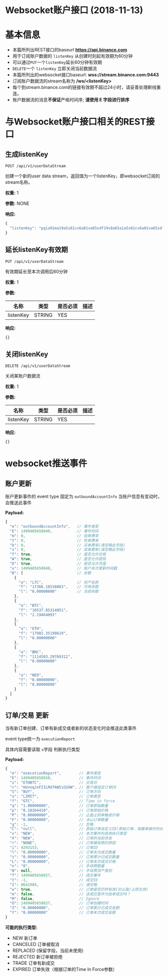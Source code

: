 # Websocket账户接口 (2018-11-13)

# 基本信息
* 本篇所列出REST接口的baseurl **https://api.binance.com**
* 用于订阅账户数据的 `listenKey` 从创建时刻起有效期为60分钟
* 可以通过`PUT`一个`listenKey`延长60分钟有效期
* `DELETE`一个 `listenKey` 立即关闭当前数据流
* 本篇所列出的websocket接口baseurl: **wss://stream.binance.com:9443**
* 订阅账户数据流的stream名称为 **/ws/\<listenKey\>**
* 每个到stream.binance.com的链接有效期不超过24小时，请妥善处理断线重连。
* 账户数据流的消息**不保证**严格时间序; **请使用 E 字段进行排序**

# 与Websocket账户接口相关的REST接口

## 生成listenKey
```
POST /api/v1/userDataStream
```
创建一个新的user data stream，返回值为一个listenKey，即websocket订阅的stream名称。

**权重:**
1

**参数:**
NONE

**响应:**
```javascript
{
  "listenKey": "pqia91ma19a5s61cv6a81va65sdf19v8a65a1a5s61cv6a81va65sdf19v8a65a1"
}
```

## 延长listenKey有效期
```
PUT /api/v1/userDataStream
```
有效期延长至本次调用后60分钟

**权重:**
1

**参数:**

名称 | 类型 | 是否必须 | 描述
------------ | ------------ | ------------ | ------------
listenKey | STRING | YES

**响应:**
```javascript
{}
```

## 关闭listenKey
```
DELETE /api/v1/userDataStream
```
关闭某账户数据流

**权重:**
1

**参数:**

名称 | 类型 | 是否必须 | 描述
------------ | ------------ | ------------ | ------------
listenKey | STRING | YES

**响应:**
```javascript
{}
```

# websocket推送事件

## 账户更新
账户更新事件的 event type 固定为 `outboundAccountInfo`
当账户信息有变动时，会推送此事件

**Payload:**
```javascript
{
  "e": "outboundAccountInfo",   // 事件类型
  "E": 1499405658849,           // 事件时间
  "m": 0,                       // 挂单费率
  "t": 0,                       // 吃单费率
  "b": 0,                       // 买单费率(请忽略此字段)
  "s": 0,                       // 卖单费率(请忽略此字段)
  "T": true,                    // 是否允许交易
  "W": true,                    // 是否允许提现
  "D": true,                    // 是否允许充值
  "u": 1499405658848,           // 账户末次更新时间戳
  "B": [                        // 余额
    {
      "a": "LTC",               // 资产名称
      "f": "17366.18538083",    // 可用余额
      "l": "0.00000000"         // 冻结余额
    },
    {
      "a": "BTC",
      "f": "10537.85314051",
      "l": "2.19464093"
    },
    {
      "a": "ETH",
      "f": "17902.35190619",
      "l": "0.00000000"
    },
    {
      "a": "BNC",
      "f": "1114503.29769312",
      "l": "0.00000000"
    },
    {
      "a": "NEO",
      "f": "0.00000000",
      "l": "0.00000000"
    }
  ]
}
```

## 订单/交易 更新
当有新订单创建、订单有新成交或者新的状态变化时会推送此类事件

event type统一为 `executionReport`

具体内容需要读取 `x`字段 判断执行类型


**Payload:**
```javascript
{
  "e": "executionReport",        // 事件类型
  "E": 1499405658658,            // 事件时间
  "s": "ETHBTC",                 // 交易对
  "c": "mUvoqJxFIILMdfAW5iGSOW", // 客户端自定订单ID
  "S": "BUY",                    // 订单方向
  "o": "LIMIT",                  // 订单类型
  "f": "GTC",                    // Time in force
  "q": "1.00000000",             // 订单原始数量
  "p": "0.10264410",             // 订单原始价格
  "P": "0.00000000",             // 止盈止损单触发价格
  "F": "0.00000000",             // 冰山订单数量
  "g": -1,                       // 忽略
  "C": "null",                   // 原始订单自定义ID(原始订单，指撤单操作的对象。撤单本身被视为另一个订单)
  "x": "NEW",                    // 本次事件的具体执行类型
  "X": "NEW",                    // 订单的当前状态
  "r": "NONE",                   // 订单被拒绝的原因
  "i": 4293153,                  // 订单ID
  "l": "0.00000000",             // 订单末次成交数量
  "z": "0.00000000",             // 订单累计已成交数量
  "L": "0.00000000",             // 订单末次成交价格
  "n": "0",                      // 手续费数量
  "N": null,                     // 手续费资产类别
  "T": 1499405658657,            // 成交事件
  "t": -1,                       // 成交ID
  "I": 8641984,                  // 请忽略
  "w": true,                     // 订单是否仍然有效(对止盈/止损生效)
  "m": false,                    // 该成交是作为挂单成交吗？
  "M": false,                    // Ignore
  "O": 1499405658657,            // 订单创建时间
  "Z": "0.00000000",             // 订单累计已成交金额
  "Y": "0.00000000"              // 订单末次成交金额
}
```

**可能的执行类型:**

* NEW 新订单
* CANCELED 订单被取消
* REPLACED (保留字段，当前未使用)
* REJECTED 新订单被拒绝
* TRADE 订单有新成交
* EXPIRED 订单失效（根据订单的Time In Force参数）
